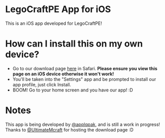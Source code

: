 # LegoCraftPE App for iOS
This is an iOS app developed for LegoCraftPE!

# How can I install this on my own device?

- Go to our download page [here](http://www.ultiweb.ml/lcpe_app/iOS/app.mobileconfig) in Safari. **Please ensure you view this page on an iOS device otherwise it won't work!**
- You'll be taken into the "Settings" app and be prompted to install our app profile, just click Install.
- BOOM! Go to your home screen and you have our app! :D

# Notes
This app is being developed by [@applqpak](Github.com/applqpak), and is still a work in progress! Thanks to [@UltimateMcraft](Github.com/UltimateMcfaft) for hosting the download page :D

